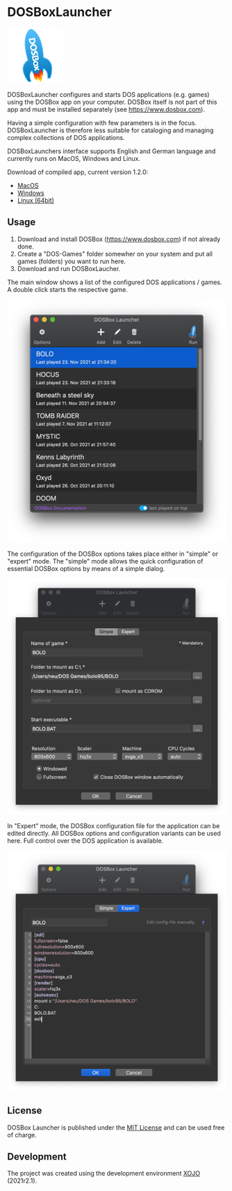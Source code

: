 # DOSBoxLauncher

![AppLogo](/Images/AppIcon_128.png)

DOSBoxLauncher configures and starts DOS applications (e.g. games) using the DOSBox app on your computer. 
DOSBox itself is not part of this app and must be installed separately (see https://www.dosbox.com). 

Having a simple configuration with few parameters is in the focus. DOSBoxLauncher is therefore less suitable for cataloging 
and managing complex collections of DOS applications.

DOSBoxLaunchers interface supports English and German language and currently runs on MacOS, Windows and Linux.

Download of compiled app, current version 1.2.0: 
- [MacOS](https://github.com/stefanwatermann/DOSBoxLauncher/releases/download/v1.1.2/DOSBoxLauncher.app.zip)
- [Windows](https://github.com/stefanwatermann/DOSBoxLauncher/releases/download/v1.1.2/DOSBoxLauncher.zip)
- [Linux (64bit)](https://github.com/stefanwatermann/DOSBoxLauncher/releases/download/v1.1.2/DOSBoxLauncher_amd64_1.2.0-140.deb)

## Usage
1) Download and install DOSBox (https://www.dosbox.com) if not already done. 
2) Create a "DOS-Games" folder somewher on your system and put all games (folders) you want to run here.
3) Download and run DOSBoxLaucher.

The main window shows a list of the configured DOS applications / games. A double click starts the respective game.

![DOSBoxLauncher Screenshot](/ScreenShots/DOSBoxLauncher_EN.png)

The configuration of the DOSBox options takes place either in "simple" or "expert" mode.
The "simple" mode allows the quick configuration of essential DOSBox options by means of a simple dialog.

![DOSBoxLauncher Screenshot](/ScreenShots/DOSBoxLauncher_1_EN.png)

In "Expert" mode, the DOSBox configuration file for the application can be edited directly. All DOSBox options and configuration variants can be used here. Full control over the DOS application is available.

![DOSBoxLauncher Screenshot](/ScreenShots/DOSBoxLauncher_2_EN.png)

## License
DOSBox Launcher is published under the [MIT License](/LICENSE) and can be used free of charge.

## Development
The project was created using the development environment [XOJO](https://www.xojo.com) (2021r2.1).
